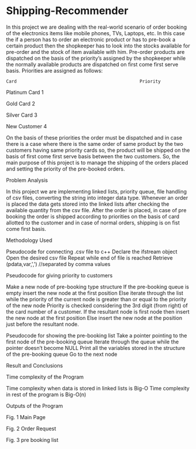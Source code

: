 # Shipping-Recommender
In this project we are dealing with the real-world scenario of order booking of the electronics items like mobile phones, TVs, Laptops, etc. In this case the if a person has to order an electronic product or has to pre-book a certain product then the shopkeeper has to look into the stocks available for pre-order and the stock of item available with him. Pre-order products are dispatched on the basis of the priority’s assigned by the shopkeeper while the normally available products are dispatched on first come first serve basis. 
Priorities are assigned as follows:


    Card                                               Priority

   Platinum Card                                                  1
   
   Gold Card                                                         2
 
   Silver Card                                                       3

   New Customer                                                 4


On the basis of these priorities the order must be dispatched and in case there is a case where there is the same order of same product by the two customers having same priority cards so, the product will be shipped on the basis of first come first serve basis between the two customers. So, the main purpose of this project is to manage the shipping of the orders placed and setting the priority of the pre-booked orders.







Problem Analysis

In this project we are implementing linked lists, priority queue, file handling of csv files, converting the string into integer data type. Whenever an order is placed the data gets stored into the linked lists after checking the available quantity from the csv file. After the order is placed, in case of pre booking the order is shipped according to priorities on the basis of card allotted to the customer and in case of normal orders, shipping is on fist come first basis.


Methodology Used

Pseudocode for connecting .csv file to c++ 
Declare the ifstream object
Open the desired csv file
Repeat while end of file is reached
Retrieve (pdata,var,',') //separated by comma values

Pseudocode for giving priority to customers

Make a new node of pre-booking type structure
If the pre-booking queue is empty insert the new node at the first position
Else iterate through the list while the priority of the current node is greater than or equal to the priority of the new node
Priority is checked considering the 3rd digit (from right) of the card number of a customer.
If the resultant node is first node then insert the new node at the first position 
Else insert the new node at the position just before the resultant node.

Pseudocode for showing the pre-booking list
Take a pointer pointing to the first node of the pre-booking queue
Iterate through the queue while the pointer doesn’t become NULL
Print all the variables stored in the structure of the pre-booking queue
Go to the next node

Result and Conclusions

Time complexity of the Program 

Time complexity when data is stored in linked lists is Big-O
Time complexity in rest of the program is Big-O(n)

Outputs of the Program

      
Fig. 1 Main Page
            
Fig. 2 Order Request

    
Fig. 3 pre booking list
